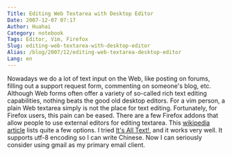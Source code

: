 ```yaml
---
Title: Editing Web Textarea with Desktop Editor
Date: 2007-12-07 07:17
Author: Huahai
Category: notebook
Tags: Editor, Vim, Firefox
Slug: editing-web-textarea-with-desktop-editor
Alias: /blog/2007/12/editing-web-textarea-desktop-editor
Lang: en
---
```


Nowadays we do a lot of text input on the Web, like posting on forums, filling out a support request form, commenting on someone's blog, etc. Although Web forms often offer a variety of so-called rich text editing capabilities, nothing beats the good old desktop editors. For a vim person, a plain Web textarea simply is not the place for text editing. Fortunately, for Firefox users, this pain can be eased. There are a few Firefox addons that allow people to use external editors for editing textarea. This [wikipedia article](http://en.wikipedia.org/wiki/Wikipedia:Text_editor_support) lists quite a few options. I tried [It's All Text!](http://addons.mozilla.org/firefox/4125), and it works very well. It supports utf-8 encoding so I can write Chinese. Now I can seriously consider using gmail as my primary email client.
